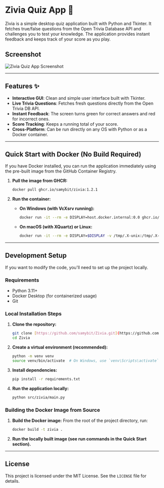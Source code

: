 # Zivia Quiz App 🧠

Zivia is a simple desktop quiz application built with Python and Tkinter. It fetches true/false questions from the Open Trivia Database API and challenges you to test your knowledge. The application provides instant feedback and keeps track of your score as you play.

## Screenshot
![Zivia Quiz App Screenshot](https://i.ibb.co/VY2KJwR6/screenshot.png)

***
## Features ✨

* **Interactive GUI**: Clean and simple user interface built with Tkinter.
* **Live Trivia Questions**: Fetches fresh questions directly from the Open Trivia DB API.
* **Instant Feedback**: The screen turns green for correct answers and red for incorrect ones.
* **Score Tracking**: Keeps a running total of your score.
* **Cross-Platform**: Can be run directly on any OS with Python or as a Docker container.

***
## Quick Start with Docker (No Build Required)

If you have Docker installed, you can run the application immediately using the pre-built image from the GitHub Container Registry.

1.  **Pull the image from GHCR:**
    ```bash
    docker pull ghcr.io/samybit/zivia:1.2.1
    ```

2.  **Run the container:**
    * **On Windows (with VcXsrv running):**
        ```bash
        docker run -it --rm -e DISPLAY=host.docker.internal:0.0 ghcr.io/samybit/zivia:1.2.1
        ```
    * **On macOS (with XQuartz) or Linux:**
        ```bash
        docker run -it --rm -e DISPLAY=$DISPLAY -v /tmp/.X-unix:/tmp/.X-unix ghcr.io/samybit/zivia:1.2.1
        ```

***
## Development Setup

If you want to modify the code, you'll need to set up the project locally.

### Requirements

* Python 3.11+
* Docker Desktop (for containerized usage)
* Git

### Local Installation Steps

1.  **Clone the repository:**
    ```bash
    git clone [https://github.com/samybit/Zivia.git](https://github.com/samybit/Zivia.git)
    cd Zivia
    ```

2.  **Create a virtual environment (recommended):**
    ```bash
    python -m venv venv
    source venv/bin/activate  # On Windows, use `venv\Scripts\activate`
    ```

3.  **Install dependencies:**
    ```bash
    pip install -r requirements.txt
    ```

4.  **Run the application locally:**
    ```bash
    python src/zivia/main.py
    ```

### Building the Docker Image from Source

1.  **Build the Docker image:**
    From the root of the project directory, run:
    ```bash
    docker build -t zivia .
    ```

2.  **Run the locally built image (see run commands in the Quick Start section).**

***
## License

This project is licensed under the MIT License. See the `LICENSE` file for details.
